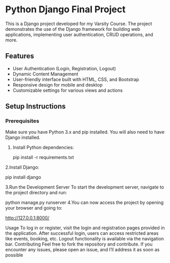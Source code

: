 # Python Django Final Project

This is a Django project developed for my Varsity Course. The project demonstrates the use of the Django framework for building web applications, implementing user authentication, CRUD operations, and more.

## Features

- User Authentication (Login, Registration, Logout)
- Dynamic Content Management
- User-friendly interface built with HTML, CSS, and Bootstrap
- Responsive design for mobile and desktop
- Customizable settings for various views and actions

## Setup Instructions

### Prerequisites

Make sure you have Python 3.x and pip installed. You will also need to have Django installed.

1. Install Python dependencies:
 
   pip install -r requirements.txt

2.Install Django:

pip install django

3.Run the Development Server
To start the development server, navigate to the project directory and run:

python manage.py runserver
4.You can now access the project by opening your browser and going to:

http://127.0.0.1:8000/

Usage
To log in or register, visit the login and registration pages provided in the application.
After successful login, users can access restricted areas like events, booking, etc.
Logout functionality is available via the navigation bar.
Contributing
Feel free to fork the repository and contribute. If you encounter any issues, please open an issue, and I’ll address it as soon as possible
